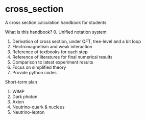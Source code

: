 # cross_section
A cross section calculation handbook for students

What is this handbook?
0. Unified notation system
1. Derivation of cross section, under QFT, tree-level and a bit loop
2. Electromagnetism and weak interaction
3. Reference of textbooks for each step
4. Reference of literatures for final numerical results
5. Comparison to latest experiment results
6. Focus on simplified theory
7. Provide python codes

Short-term plan
1. WIMP
2. Dark photon
3. Axion
4. Neutrino-quark & nucleus
5. Neutrino-lepton
